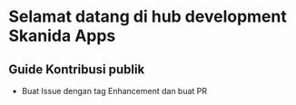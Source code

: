 # Selamat datang di hub development Skanida Apps

## Guide Kontribusi publik
- Buat Issue dengan tag Enhancement dan buat PR
